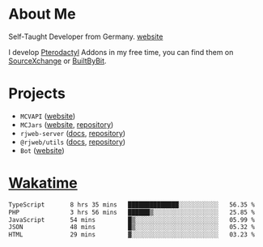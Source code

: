 # About Me

Self-Taught Developer from Germany. [website](https://rjansen.dev)

I develop [Pterodactyl](https://pterodactyl.io) Addons in my free time, you can find
them on [SourceXchange](https://www.sourcexchange.net/teams/356/profile) or [BuiltByBit](https://builtbybit.com/search/3078009).

# Projects

- `MCVAPI` ([website](https://versions.mcjars.app))
- `MCJars` ([website](https://mcjars.app), [repository](https://github.com/0x7d8/mcjar))
- `rjweb-server` ([docs](https://server.rjweb.dev), [repository](https://github.com/0x7d8/NPM_WEB-SERVER))
- `@rjweb/utils` ([docs](https://utils.rjweb.dev), [repository](https://github.com/0x7d8/rjweb-utils))
- `Bot` ([website](https://bot.rjns.dev))

# [Wakatime](https://wakatime.com/@0x7d8)

<!--START_SECTION:waka-->

```txt
TypeScript       8 hrs 35 mins   ██████████████░░░░░░░░░░░   56.35 %
PHP              3 hrs 56 mins   ██████▒░░░░░░░░░░░░░░░░░░   25.85 %
JavaScript       54 mins         █▒░░░░░░░░░░░░░░░░░░░░░░░   05.99 %
JSON             48 mins         █▒░░░░░░░░░░░░░░░░░░░░░░░   05.32 %
HTML             29 mins         ▓░░░░░░░░░░░░░░░░░░░░░░░░   03.23 %
```

<!--END_SECTION:waka-->
